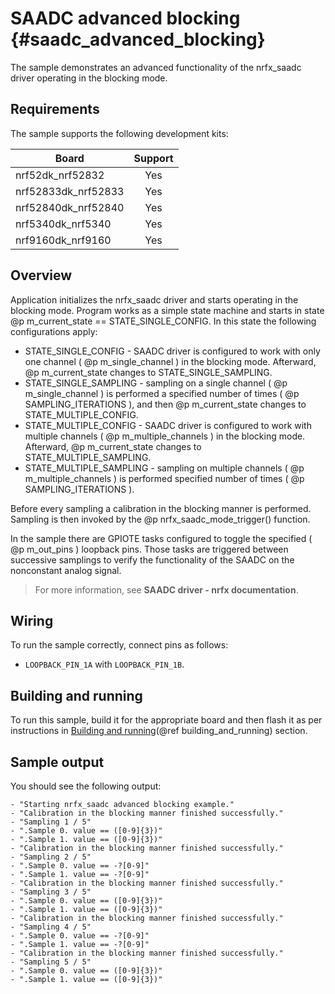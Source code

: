 # SAADC advanced blocking {#saadc_advanced_blocking}

The sample demonstrates an advanced functionality of the nrfx_saadc driver operating in the blocking mode.

## Requirements

The sample supports the following development kits:

| **Board**           | **Support** |
|---------------------|:-----------:|
| nrf52dk_nrf52832    |     Yes     |
| nrf52833dk_nrf52833 |     Yes     |
| nrf52840dk_nrf52840 |     Yes     |
| nrf5340dk_nrf5340   |     Yes     |
| nrf9160dk_nrf9160   |     Yes     |

## Overview

Application initializes the nrfx_saadc driver and starts operating in the blocking mode.
Program works as a simple state machine and starts in state @p m_current_state == STATE_SINGLE_CONFIG.
In this state the following configurations apply:
- STATE_SINGLE_CONFIG - SAADC driver is configured to work with only one channel ( @p m_single_channel ) in the blocking mode.
  Afterward, @p m_current_state changes to STATE_SINGLE_SAMPLING.
- STATE_SINGLE_SAMPLING - sampling on a single channel ( @p m_single_channel ) is performed a specified number of times ( @p SAMPLING_ITERATIONS ), and then @p m_current_state changes to STATE_MULTIPLE_CONFIG.
- STATE_MULTIPLE_CONFIG - SAADC driver is configured to work with multiple channels ( @p m_multiple_channels ) in the blocking mode.
  Afterward, @p m_current_state changes to STATE_MULTIPLE_SAMPLING.
- STATE_MULTIPLE_SAMPLING - sampling on multiple channels ( @p m_multiple_channels ) is performed specified number of times ( @p SAMPLING_ITERATIONS ).

Before every sampling a calibration in the blocking manner is performed. Sampling is then invoked
by the @p nrfx_saadc_mode_trigger() function.

In the sample there are GPIOTE tasks configured to toggle the specified ( @p m_out_pins ) loopback pins. Those tasks are triggered between successive samplings to verify the functionality of the SAADC on the nonconstant analog signal.

> For more information, see **SAADC driver - nrfx documentation**.

## Wiring

To run the sample correctly, connect pins as follows:
* `LOOPBACK_PIN_1A` with `LOOPBACK_PIN_1B`.

## Building and running

To run this sample, build it for the appropriate board and then flash it as per instructions in [Building and running](@ref building_and_running) section.

## Sample output

You should see the following output:

```
- "Starting nrfx_saadc advanced blocking example."
- "Calibration in the blocking manner finished successfully."
- "Sampling 1 / 5"
- ".Sample 0. value == ([0-9]{3})"
- ".Sample 1. value == ([0-9]{3})"
- "Calibration in the blocking manner finished successfully."
- "Sampling 2 / 5"
- ".Sample 0. value == -?[0-9]"
- ".Sample 1. value == -?[0-9]"
- "Calibration in the blocking manner finished successfully."
- "Sampling 3 / 5"
- ".Sample 0. value == ([0-9]{3})"
- ".Sample 1. value == ([0-9]{3})"
- "Calibration in the blocking manner finished successfully."
- "Sampling 4 / 5"
- ".Sample 0. value == -?[0-9]"
- ".Sample 1. value == -?[0-9]"
- "Calibration in the blocking manner finished successfully."
- "Sampling 5 / 5"
- ".Sample 0. value == ([0-9]{3})"
- ".Sample 1. value == ([0-9]{3})"
```
[//]: #
[Building and running]: <../../../README.md#building-and-running>
